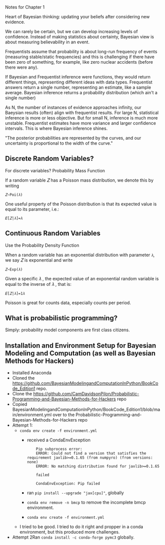 Notes for Chapter 1

Heart of Bayesian thinking: updating your beliefs after considering new evidence.

We can rarely be certain, but we can develop increasing levels of confidence. Instead of making statistics about certainty, Bayesian view is about measuring believability in an event.

Frequentists assume that probability is about long-run frequency of events (measuring stable/static frequencies) and this is challenging if there have been zero of something, for example, like zero nuclear accidents (before there were any).

If Bayesian and Frequentist inference were functions, they would return different things, representing different ideas with data types. Frequentist answers return a single number, representing an estimate, like a sample average. Bayesian inference returns a probability distribution (which ain't a single number)

As N, the number of instances of evidence approaches infinity, our Baeysian results (often) align with frequentist results. For large N, statistical inference is more or less objective. But for small N, inference is much more unstable. Frequentist estimates have more variance and larger confidence intervals. This is where Bayesian inference shines. 

"The posterior probabilities are represented by the curves, and our uncertainty is proportional to the width of the curve."

## Discrete Random Variables?
For discrete variables? Probability Mass Function

If a random variable  𝑍
  has a Poisson mass distribution, we denote this by writing

`𝑍∼Poi(𝜆)`
 
One useful property of the Poisson distribution is that its expected value is equal to its parameter, i.e.:

`𝐸[𝑍|𝜆]=𝜆`
 

## Continuous Random Variables
Use the Probability Density Function

When a random variable has an exponential distribution with parameter  `𝜆`, we say  𝑍 is exponential and write

`𝑍∼Exp(𝜆)`
 
Given a specific  𝜆
 , the expected value of an exponential random variable is equal to the inverse of  𝜆
 , that is:

`𝐸[𝑍|𝜆]=1𝜆`


Poisson is great for counts data, especially counts per period.


## What is probabilistic programming?
Simply: probability model components are first class citizens. 



## Installation and Environment Setup for Bayesian Modeling and Computation (as well as Bayesian Methods for Hackers)
- Installed Anaconda
- Cloned the https://github.com/BayesianModelingandComputationInPython/BookCode_Edition1 repo.
- Clone the https://github.com/CamDavidsonPilon/Probabilistic-Programming-and-Bayesian-Methods-for-Hackers repo
- Copied BayesianModelingandComputationInPython/BookCode_Edition1/blob/main/environment.yml over to the Probabilistic-Programming-and-Bayesian-Methods-for-Hackers repo
- Attempt 1:
    - `conda env create -f environment.yml`
        - received a CondaEnvException
            ```
                Pip subprocess error:
                ERROR: Could not find a version that satisfies the requirement jaxlib>=0.1.65 (from numpyro) (from versions: none)
                ERROR: No matching distribution found for jaxlib>=0.1.65

                failed

                CondaEnvException: Pip failed
            ```
        
        - ran `pip install --upgrade "jax[cpu]"`, globally

        - `conda env remove -n bmcp` to remove the incomplete bmcp environment.

        - `conda env create -f environment.yml`
    - I tried to be good. I tried to do it right and propper in a conda environment, but this produced more challenges.
- Attempt 2Ran `conda install -c conda-forge pymc3` globally.


